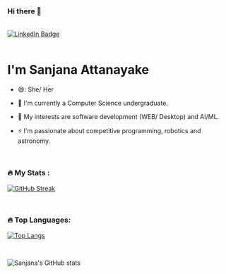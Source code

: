 ### Hi there 👋

<br>

<div id="badges">
  <a href="https://www.linkedin.com/in/sanjana-attanayake/">
    <img src="https://img.shields.io/badge/LinkedIn-blue?style=for-the-badge&logo=linkedin&logoColor=white" alt="LinkedIn Badge"/>
  </a>
</div>

<br>

# I'm Sanjana Attanayake <br>

- 😄: She/ Her
- :telescope: I'm currently a Computer Science undergraduate.

- :seedling: My interests are software development (WEB/ Desktop) and AI/ML.

- :zap: I'm passionate about competitive programming, robotics and astronomy.

<br>

### :fire: My Stats :
[![GitHub Streak](http://github-readme-streak-stats.herokuapp.com?user=SA-Tester&theme=dark&background=000000)](https://git.io/streak-stats)

<br>

### :fire: Top Languages:
[![Top Langs](https://github-readme-stats.vercel.app/api/top-langs/?username=SA-Tester&layout=donut)](https://github.com/anuraghazra/github-readme-stats)

<br>

![Sanjana's GitHub stats](https://github-readme-stats.vercel.app/api?username=SA-Tester&show_icons=true&theme=radical)
